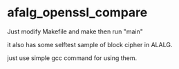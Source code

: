 # afalg_openssl_compare
Just modify Makefile and make then run "main"

it also has some selftest sample of block cipher in ALALG.

just use simple gcc command for using them.

